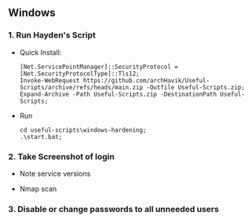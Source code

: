 ## **Windows**

### 1. Run Hayden's Script

- Quick Install:
   
    ```
    [Net.ServicePointManager]::SecurityProtocol = [Net.SecurityProtocolType]::Tls12;
    Invoke-WebRequest https://github.com/archHavik/Useful-Scripts/archive/refs/heads/main.zip -Outfile Useful-Scripts.zip;
    Expand-Archive -Path Useful-Scripts.zip -DestinationPath Useful-Scripts;
    ```

- Run
    
    ```
    cd useful-scripts\windows-hardening;
    .\start.bat;
    ```

### 2. Take Screenshot of login

- Note service versions

- Nmap scan

### 3. Disable or change passwords to all unneeded users